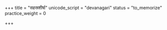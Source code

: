 +++
title = "सहस्रशीर्षा"
unicode_script = "devanagari"
status = "to_memorize"
practice_weight = 0

+++
<div class="js_include" url="/vedAH_sAma/paravastu-saama/devaH/viShNuH/sahasra-shIrShA/"  newLevelForH1="1" includeTitle="true"> </div>